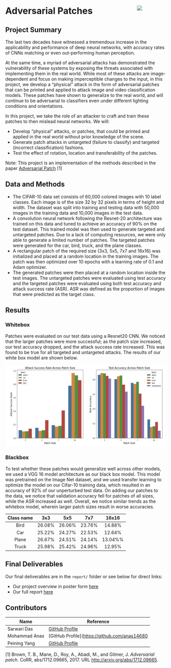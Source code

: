# Adversarial Patches <img width=90 align="right" src="https://upload.wikimedia.org/wikipedia/commons/thumb/e/e6/Duke_University_logo.svg/1024px-Duke_University_logo.svg.png">

## Project Summary

The last two decades have witnessed a tremendous increase in the applicability and performance of deep neural networks, with accuracy rates of CNNs matching or even out-performing human perception. 

At the same time, a myriad of adversarial attacks has demonstrated the vulnerability of these systems by exposing the threats associated with implementing them in the real world. While most of these attacks are image-dependent and focus on making imperceptible changes to the input, in this project, we develop a “physical” attack in the form of  adversarial patches that can be printed and applied to attack image and video classification models.  These patches have shown to generalize to the real world, and will continue to be adversarial to classifiers even under different lighting conditions and orientations. 

In this project, we take the role of an attacker to craft and train these patches to then mislead neural networks. We will:
- Develop “physical” attacks, or patches, that could be printed and applied in the real world without prior knowledge of the scene. 
- Generate patch attacks in untargeted (failure to classify) and targeted (incorrect classification) fashions.
- Test the effect of rotation, location and transferability of the patches. 

Note: This project is an implementation of the methods described in the paper [Adversarial Patch](https://arxiv.org/abs/1712.09665) [1]

## Data and Methods

- The CIFAR-10 data set consists of 60,000 colored images with 10 label classes. Each image is of the size 32 by 32 pixels in terms of height and width. The dataset was split into training and testing data with 50,000 images in the training data and 10,000 images in the test data.
- A convolution neural network following the Resnet-20 architecture was trained on this data and tuned to achieve an accuracy of 90% on the test dataset. This trained model was then used to generate targeted and untargeted patches. Due to a lack of computing resources, we were only able to generate a limited number of patches. The targeted patches were generated for the car, bird, truck, and the plane classes.
- A rectangular patch of the required size (3x3, 5x5, 7x7 and 16x16) was initialized and placed at a random location in the training images. The patch was then optimized over 10 epochs with a learning rate of 0.1 and Adam optimizer. 
- The generated patches were then placed at a random location inside the test images. The untargeted patches were evaluated using test accuracy and the targeted patches were evaluated using both test accuracy and attack success rate (ASR). ASR was defined as the proportion of images that were predicted as the target class. 

## Results

### Whitebox
Patches were evaluated on our test data using a Resnet20 CNN. We noticed that the larger patches were more successful; as the patch size increased, our test accuracy dropped, and the attack success rate increased. This was found to be true for all targeted and untargeted attacks. The results of our white box model are shown below.

 <img width=600 align="center" src="img\Results.png">

### Blackbox
To test whether these patches would generalize well across other models, we used a VGG 16 model architecture as our black box model. This model was pretrained on the Image Net dataset, and we used transfer learning to optimize the model on our Cifar-10 training data, which resulted in an accuracy of 92% of our unperturbed test data. On adding our patches to the data, we notice that validation accuracy fell for patches of all sizes, while the ASR increased as well. Overall, we notice similar trends as the whitebox model, wherein larger patch sizes result in worse accuracies. 

| Class name |   3x3  |   5x5  |   7x7  |  16x16  |
|:----------:|:------:|:------:|:------:|:-------:|
|    Bird    | 26.08% | 26.06% | 23.76% |  14.88% |
|     Car    | 25.22% | 24.27% | 22.53% |  12.64% |
|    Plane   | 26.67% | 24.51% | 24.14% | 13.04%% |
|    Truck   | 25.98% | 25.42% | 24.96% |  12.95% |

</div>

## Final Deliverables

Our final deliverables are in the `report/` folder or see below for direct links:

- Our project overview in poster form [here](https://youtu.be/PzAVR38oM6Y)
- Our full report [here](https://github.com/dai-anna/RenttheRunwayRecommendations/raw/main/report/RTRRecommendationsFinalReport.pdf)

## Contributors

<div align="center">

| Name | Reference |
|---- | ----|
|Sarwari Das |[GitHub Profile](https://github.com/sarwaridas)|
|Mohammad Anas |[GitHub Profile](https://github.com/anas14680|
|Peining Yang |[GitHub Profile](https://github.com/peiningyang)|
  
</div>


[1] Brown, T. B., Mane, D., Roy, A., Abadi, M., and Gilmer, J. *Adversarial patch*. CoRR, abs/1712.09665, 2017. URL http://arxiv.org/abs/1712.09665.

